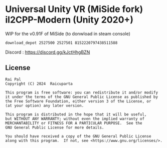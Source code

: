# Universal Unity VR (MiSide fork) il2CPP-Modern (Unity 2020+)

WIP for the v0.91F of MiSide (to donwload in steam console)

` download_depot 2527500 2527501 8152220797438511588 `


Discord : https://discord.gg/kJctHhgBZN







## License

    Rai Pal
    Copyright (C) 2024  Raicuparta

    This program is free software: you can redistribute it and/or modify
    it under the terms of the GNU General Public License as published by
    the Free Software Foundation, either version 3 of the License, or
    (at your option) any later version.

    This program is distributed in the hope that it will be useful,
    but WITHOUT ANY WARRANTY; without even the implied warranty of
    MERCHANTABILITY or FITNESS FOR A PARTICULAR PURPOSE.  See the
    GNU General Public License for more details.

    You should have received a copy of the GNU General Public License
    along with this program.  If not, see <https://www.gnu.org/licenses/>.

